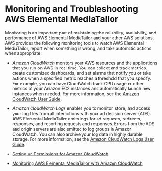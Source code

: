 # Monitoring and Troubleshooting AWS Elemental MediaTailor<a name="monitoring"></a>

Monitoring is an important part of maintaining the reliability, availability, and performance of AWS Elemental MediaTailor and your other AWS solutions\. AWS provides the following monitoring tools to watch AWS Elemental MediaTailor, report when something is wrong, and take automatic actions when appropriate:

+ *Amazon CloudWatch* monitors your AWS resources and the applications that you run on AWS in real time\. You can collect and track metrics, create customized dashboards, and set alarms that notify you or take actions when a specified metric reaches a threshold that you specify\. For example, you can have CloudWatch track CPU usage or other metrics of your Amazon EC2 instances and automatically launch new instances when needed\. For more information, see the [Amazon CloudWatch User Guide](http://docs.aws.amazon.com/AmazonCloudWatch/latest/monitoring/)\.

+ *Amazon CloudWatch Logs* enables you to monitor, store, and access your log files from all interactions with your ad decision server \(ADS\)\. AWS Elemental MediaTailor emits logs for ad requests, redirects, responses, and reporting requests and responses\. Errors from the ADS and origin servers are also emitted to log groups in Amazon CloudWatch\. You can also archive your log data in highly durable storage\. For more information, see the [Amazon CloudWatch Logs User Guide](http://docs.aws.amazon.com/AmazonCloudWatch/latest/logs/)\.


+ [Setting up Permissions for Amazon CloudWatch](monitoring-permissions.md)
+ [Monitoring AWS Elemental MediaTailor with Amazon CloudWatch](monitoring-cloudwatch.md)